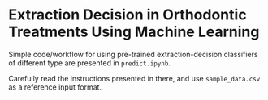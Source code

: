 # Extraction Decision in Orthodontic Treatments Using Machine Learning

Simple code/workflow for using pre-trained extraction-decision classifiers of different type are presented in `predict.ipynb`.

Carefully read the instructions presented in there, and use `sample_data.csv` as a reference input format.
